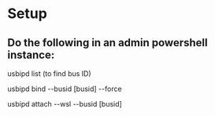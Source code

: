 # Setup
## Do the following in an admin powershell instance:
usbipd list (to find bus ID)

usbipd bind --busid [busid] --force

usbipd attach --wsl --busid [busid]
